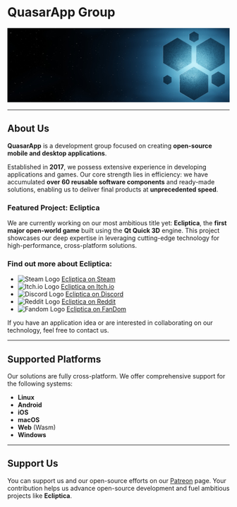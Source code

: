 # QuasarApp Group

![Banner](https://github.com/QuasarApp/.github/blob/main/profile/banner.jpg)

---

## About Us

**QuasarApp** is a development group focused on creating **open-source mobile and desktop applications**.

Established in **2017**, we possess extensive experience in developing applications and games. Our core strength lies in efficiency: we have accumulated **over 60 reusable software components** and ready-made solutions, enabling us to deliver final products at **unprecedented speed**.

### Featured Project: Ecliptica

We are currently working on our most ambitious title yet: **Ecliptica**, the **first major open-world game** built using the **Qt Quick 3D** engine. This project showcases our deep expertise in leveraging cutting-edge technology for high-performance, cross-platform solutions.
### Find out more about Ecliptica:

* <img alt="Steam Logo" src="https://cdn.simpleicons.org/steam" width="24" height="24"> [Ecliptica on Steam](https://store.steampowered.com/app/3723390/Ecliptica/)
* <img alt="Itch.io Logo" src="https://cdn.simpleicons.org/itchdotio" width="24" height="24"> [Ecliptica on Itch.io](https://quasarapp.itch.io/ecliptica)
* <img alt="Discord Logo" src="https://cdn.simpleicons.org/discord" width="24" height="24"> [Ecliptica on Discord](https://discord.gg/FRpw2565Sy)
* <img alt="Reddit Logo" src="https://cdn.simpleicons.org/reddit" width="24" height="24"> [Ecliptica on Reddit](https://www.reddit.com/r/Ecliptica/)
* <img alt="Fandom Logo" src="https://cdn.simpleicons.org/fandom" width="24" height="24"> [Ecliptica on FanDom](https://ecliptica.fandom.com/wiki/Ecliptica_Wiki)

If you have an application idea or are interested in collaborating on our technology, feel free to contact us.

---

## Supported Platforms

Our solutions are fully cross-platform. We offer comprehensive support for the following systems:

* **Linux**
* **Android**
* **iOS**
* **macOS**
* **Web** (Wasm)
* **Windows**

---

## Support Us

You can support us and our open-source efforts on our [Patreon](https://www.patreon.com/QuasarApp) page. Your contribution helps us advance open-source development and fuel ambitious projects like **Ecliptica**.
